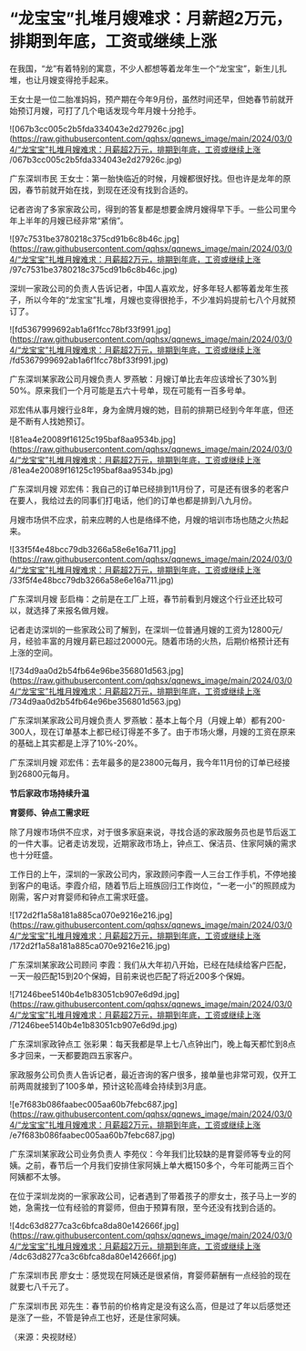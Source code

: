 # “龙宝宝”扎堆月嫂难求：月薪超2万元，排期到年底，工资或继续上涨

在我国，“龙”有着特别的寓意，不少人都想等着龙年生一个“龙宝宝”，新生儿扎堆，也让月嫂变得抢手起来。

王女士是一位二胎准妈妈，预产期在今年9月份，虽然时间还早，但她春节前就开始预订月嫂，可打了几个电话发现今年月嫂十分抢手。

![067b3cc005c2b5fda334043e2d27926c.jpg](https://raw.githubusercontent.com/qqhsx/qqnews_image/main/2024/03/04/“龙宝宝”扎堆月嫂难求：月薪超2万元，排期到年底，工资或继续上涨 /067b3cc005c2b5fda334043e2d27926c.jpg)

广东深圳市民 王女士：第一胎快临近的时候，月嫂都很好找。但也许是龙年的原因，春节前就开始在找，到现在还没有找到合适的。

记者咨询了多家家政公司，得到的答复都是想要金牌月嫂得早下手。一些公司里今年上半年的月嫂已经非常“紧俏”。

![97c7531be3780218c375cd91b6c8b46c.jpg](https://raw.githubusercontent.com/qqhsx/qqnews_image/main/2024/03/04/“龙宝宝”扎堆月嫂难求：月薪超2万元，排期到年底，工资或继续上涨 /97c7531be3780218c375cd91b6c8b46c.jpg)

深圳一家政公司的负责人告诉记者，中国人喜欢龙，好多年轻人都等着龙年生孩子，所以今年的“龙宝宝”扎堆，月嫂也变得很抢手，不少准妈妈提前七八个月就预订了。

![fd5367999692ab1a6f1fcc78bf33f991.jpg](https://raw.githubusercontent.com/qqhsx/qqnews_image/main/2024/03/04/“龙宝宝”扎堆月嫂难求：月薪超2万元，排期到年底，工资或继续上涨 /fd5367999692ab1a6f1fcc78bf33f991.jpg)

广东深圳某家政公司月嫂负责人 罗燕敏：月嫂订单比去年应该增长了30%到50%。原来我们一个月可能是五六十号单，现在可能有一百多号单。

邓宏伟从事月嫂行业8年，身为金牌月嫂的她，目前的排期已经到今年年底，但还是不断有人找她预订。

![81ea4e20089f16125c195baf8aa9534b.jpg](https://raw.githubusercontent.com/qqhsx/qqnews_image/main/2024/03/04/“龙宝宝”扎堆月嫂难求：月薪超2万元，排期到年底，工资或继续上涨 /81ea4e20089f16125c195baf8aa9534b.jpg)

广东深圳月嫂 邓宏伟：我自己的订单已经排到11月份了，可是还有很多的老客户在要人，我给过去的同事们打电话，他们的订单也都是排到八九月份。

月嫂市场供不应求，前来应聘的人也是络绎不绝，月嫂的培训市场也随之火热起来。

![33f5f4e48bcc79db3266a58e6e16a711.jpg](https://raw.githubusercontent.com/qqhsx/qqnews_image/main/2024/03/04/“龙宝宝”扎堆月嫂难求：月薪超2万元，排期到年底，工资或继续上涨 /33f5f4e48bcc79db3266a58e6e16a711.jpg)

广东深圳月嫂 彭启梅：之前是在工厂上班，春节前看到月嫂这个行业还比较可以，就选择了来报名做月嫂。

记者走访深圳的一些家政公司了解到，在深圳一位普通月嫂的工资为12800元/月，经验丰富的月嫂月薪已超过20000元。随着市场的火热，后期价格预计还有上涨的空间。

![734d9aa0d2b54fb64e96be356801d563.jpg](https://raw.githubusercontent.com/qqhsx/qqnews_image/main/2024/03/04/“龙宝宝”扎堆月嫂难求：月薪超2万元，排期到年底，工资或继续上涨 /734d9aa0d2b54fb64e96be356801d563.jpg)

广东深圳某家政公司月嫂负责人
罗燕敏：基本上每个月（月嫂上单）都有200-300人，现在订单基本上都已经订得差不多了。由于市场火爆，月嫂的工资在原来的基础上其实都是上浮了10%-20%。

广东深圳月嫂 邓宏伟：去年最多的是23800元每月，我今年11月份的订单已经接到26800元每月。

**节后家政市场持续升温**

**育婴师、钟点工需求旺**

除了月嫂市场供不应求，对于很多家庭来说，寻找合适的家政服务员也是节后返工的一件大事。记者走访发现，近期家政市场上，钟点工、保洁员、住家阿姨的需求也十分旺盛。

工作日的上午，深圳的一家政公司内，家政顾问李霞一人三台工作手机，不停地接到客户的电话。李霞介绍，随着节后上班族回归工作岗位，“一老一小”的照顾成为刚需，客户对育婴师和钟点工需求旺盛。

![172d2f1a58a181a885ca070e9216e216.jpg](https://raw.githubusercontent.com/qqhsx/qqnews_image/main/2024/03/04/“龙宝宝”扎堆月嫂难求：月薪超2万元，排期到年底，工资或继续上涨 /172d2f1a58a181a885ca070e9216e216.jpg)

广东深圳某家政公司顾问 李霞：我们从大年初八开始，已经在陆续给客户匹配，一天一般匹配15到20个保姆，目前来说也匹配了将近200多个保姆。

![71246bee5140b4e1b83051cb907e6d9d.jpg](https://raw.githubusercontent.com/qqhsx/qqnews_image/main/2024/03/04/“龙宝宝”扎堆月嫂难求：月薪超2万元，排期到年底，工资或继续上涨 /71246bee5140b4e1b83051cb907e6d9d.jpg)

广东深圳家政钟点工 张彩果：每天我都是早上七八点钟出门，晚上每天都忙到8点多才回来，一天都要跑四五家客户。

家政服务公司负责人告诉记者，最近咨询的客户很多，接单量也非常可观，仅开工前两周就接到了100多单，预计这轮高峰会持续到3月底。

![e7f683b086faabec005aa60b7febc687.jpg](https://raw.githubusercontent.com/qqhsx/qqnews_image/main/2024/03/04/“龙宝宝”扎堆月嫂难求：月薪超2万元，排期到年底，工资或继续上涨 /e7f683b086faabec005aa60b7febc687.jpg)

广东深圳某家政公司业务负责人
李苑仪：今年我们比较缺的是育婴师等专业的阿姨。之前，春节后一个月我们安排住家阿姨上单大概150多个，今年可能两三百个阿姨都不太够。

在位于深圳龙岗的一家家政公司，记者遇到了带着孩子的廖女士，孩子马上一岁的她，急需找一位有经验的育婴师，但由于预算有限，至今还没有找到合适的。

![4dc63d8277ca3c6bfca8da80e142666f.jpg](https://raw.githubusercontent.com/qqhsx/qqnews_image/main/2024/03/04/“龙宝宝”扎堆月嫂难求：月薪超2万元，排期到年底，工资或继续上涨 /4dc63d8277ca3c6bfca8da80e142666f.jpg)

广东深圳市民 廖女士：感觉现在阿姨还是很紧俏，育婴师薪酬有一点经验的现在就要七八千元了。

广东深圳市民 邓先生：春节前的价格肯定是没有这么高，但是过了年以后感觉还是涨了一些，不管是钟点工也好，还是住家阿姨。

（来源：央视财经）

